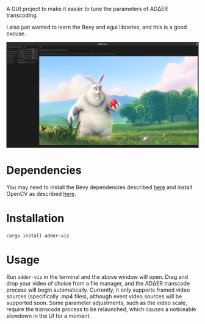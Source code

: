 A GUI project to make it easier to tune the parameters of ADΔER transcoding.

I also just wanted to learn the Bevy and egui libraries, and this is a good excuse.

![](https://github.com/ac-freeman/adder-tuner/blob/main/examples/screenshot.png)

# Dependencies

You may need to install the Bevy dependencies described [here](https://bevyengine.org/learn/book/getting-started/setup/) and install OpenCV as described [here](https://github.com/twistedfall/opencv-rust).

# Installation

`cargo install adder-viz`

# Usage

Run `adder-viz` in the terminal and the above window will open. Drag and drop your video of choice from a file manager, and the ADΔER transcode process will begin automatically. Currently, it only supports framed video sources (specifically .mp4 files), although event video sources will be supported soon. Some parameter adjustments, such as the video scale, require the transcode process to be relaunched, which causes a noticeable slowdown in the UI for a moment.
